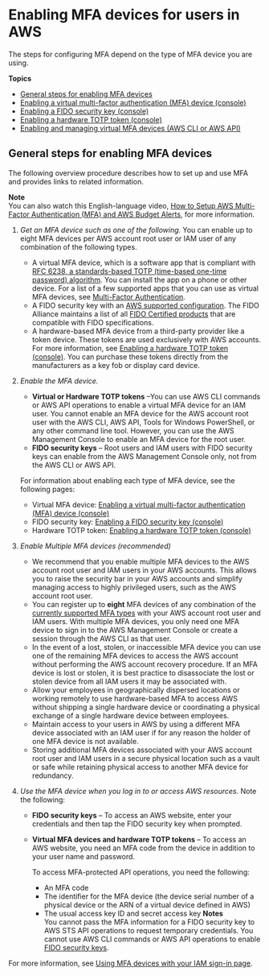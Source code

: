# Enabling MFA devices for users in AWS<a name="id_credentials_mfa_enable"></a>

The steps for configuring MFA depend on the type of MFA device you are using\.

**Topics**
+ [General steps for enabling MFA devices](#id_credentials_mfa_enable-overview)
+ [Enabling a virtual multi\-factor authentication \(MFA\) device \(console\)](id_credentials_mfa_enable_virtual.md)
+ [Enabling a FIDO security key \(console\)](id_credentials_mfa_enable_fido.md)
+ [Enabling a hardware TOTP token \(console\)](id_credentials_mfa_enable_physical.md)
+ [Enabling and managing virtual MFA devices \(AWS CLI or AWS API\)](id_credentials_mfa_enable_cliapi.md)

## General steps for enabling MFA devices<a name="id_credentials_mfa_enable-overview"></a>

The following overview procedure describes how to set up and use MFA and provides links to related information\.

**Note**  
You can also watch this English\-language video, [How to Setup AWS Multi\-Factor Authentication \(MFA\) and AWS Budget Alerts](https://www.youtube.com/watch?v=e6A7z7FqQDE), for more information\.

1. *Get an MFA device such as one of the following\.* You can enable up to eight MFA devices per AWS account root user or IAM user of any combination of the following types\.
   + A virtual MFA device, which is a software app that is compliant with [RFC 6238, a standards\-based TOTP \(time\-based one\-time password\) algorithm](https://datatracker.ietf.org/doc/html/rfc6238)\. You can install the app on a phone or other device\. For a list of a few supported apps that you can use as virtual MFA devices, see [Multi\-Factor Authentication](http://aws.amazon.com/iam/details/mfa/)\.
   + A FIDO security key with an [AWS supported configuration](id_credentials_mfa_fido_supported_configurations.md)\. The FIDO Alliance maintains a list of all [FIDO Certified products](https://fidoalliance.org/certification/fido-certified-products/) that are compatible with FIDO specifications\.
   + A hardware\-based MFA device from a third\-party provider like a token device\. These tokens are used exclusively with AWS accounts\. For more information, see [Enabling a hardware TOTP token \(console\)](id_credentials_mfa_enable_physical.md)\. You can purchase these tokens directly from the manufacturers as a key fob or display card device\.

1. *Enable the MFA device\.* 
   + **Virtual or Hardware TOTP tokens** –You can use AWS CLI commands or AWS API operations to enable a virtual MFA device for an IAM user\. You cannot enable an MFA device for the AWS account root user with the AWS CLI, AWS API, Tools for Windows PowerShell, or any other command line tool\. However, you can use the AWS Management Console to enable an MFA device for the root user\.
   + **FIDO security keys** – Root users and IAM users with FIDO security keys can enable from the AWS Management Console only, not from the AWS CLI or AWS API\.

   For information about enabling each type of MFA device, see the following pages:
   + Virtual MFA device: [Enabling a virtual multi\-factor authentication \(MFA\) device \(console\)](id_credentials_mfa_enable_virtual.md)
   + FIDO security key: [Enabling a FIDO security key \(console\)](id_credentials_mfa_enable_fido.md) 
   + Hardware TOTP token: [Enabling a hardware TOTP token \(console\)](id_credentials_mfa_enable_physical.md)

1. *Enable Multiple MFA devices \(recommended\)*
   + We recommend that you enable multiple MFA devices to the AWS account root user and IAM users in your AWS accounts\. This allows you to raise the security bar in your AWS accounts and simplify managing access to highly privileged users, such as the AWS account root user\.
   + You can register up to **eight** MFA devices of any combination of the [ currently supported MFA types](https://aws.amazon.com/iam/features/mfa/) with your AWS account root user and IAM users\. With multiple MFA devices, you only need one MFA device to sign in to the AWS Management Console or create a session through the AWS CLI as that user\.
   + In the event of a lost, stolen, or inaccessible MFA device you can use one of the remaining MFA devices to access the AWS account without performing the AWS account recovery procedure\. If an MFA device is lost or stolen, it is best practice to disassociate the lost or stolen device from all IAM users it may be associated with\.
   + Allow your employees in geographically dispersed locations or working remotely to use hardware\-based MFA to access AWS without shipping a single hardware device or coordinating a physical exchange of a single hardware device between employees\.
   + Maintain access to your users in AWS by using a different MFA device associated with an IAM user if for any reason the holder of one MFA device is not available\.
   + Storing additional MFA devices associated with your AWS account root user and IAM users in a secure physical location such as a vault or safe while retaining physical access to another MFA device for redundancy\.

1. *Use the MFA device when you log in to or access AWS resources\.* Note the following:
   + **FIDO security keys** – To access an AWS website, enter your credentials and then tap the FIDO security key when prompted\.
   + **Virtual MFA devices and hardware TOTP tokens** – To access an AWS website, you need an MFA code from the device in addition to your user name and password\. 

     To access MFA\-protected API operations, you need the following:
     + An MFA code
     + The identifier for the MFA device \(the device serial number of a physical device or the ARN of a virtual device defined in AWS\)
     + The usual access key ID and secret access key
**Notes**  
You cannot pass the MFA information for a FIDO security key to AWS STS API operations to request temporary credentials\.
You cannot use AWS CLI commands or AWS API operations to enable [FIDO security keys](id_credentials_mfa_enable_fido.md)\.

For more information, see [Using MFA devices with your IAM sign\-in page](console_sign-in-mfa.md)\. 